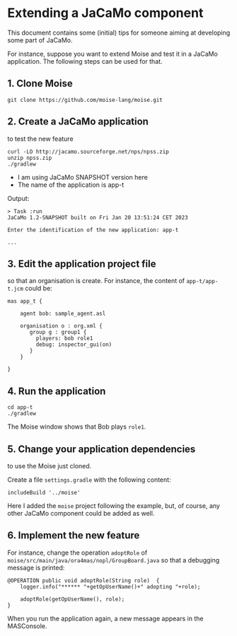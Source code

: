 # Extending a JaCaMo component
This document contains some (initial) tips for someone aiming at developing some part of JaCaMo.

For instance, suppose you want to extend Moise and test it in a JaCaMo application. The following steps can be used for that.

## 1. Clone Moise

```
git clone https://github.com/moise-lang/moise.git
```

## 2. Create a JaCaMo application

to test the new feature

```
curl -LO http://jacamo.sourceforge.net/nps/npss.zip
unzip npss.zip
./gradlew
```

* I am using JaCaMo SNAPSHOT version here
* The name of the application is app-t

Output:
```
> Task :run
JaCaMo 1.2-SNAPSHOT built on Fri Jan 20 13:51:24 CET 2023

Enter the identification of the new application: app-t

...
```

## 3. Edit the application project file

so that an organisation is create. For instance, the content of `app-t/app-t.jcm` could be:

```
mas app_t {

    agent bob: sample_agent.asl

    organisation o : org.xml {
       group g : group1 {
         players: bob role1
         debug: inspector_gui(on)
       }
    }

}
```


##  4. Run the application

```
cd app-t
./gradlew
```

The Moise window shows that Bob plays `role1`.

## 5. Change your application dependencies

to use the Moise just cloned.

Create a file `settings.gradle` with the  following content:

```
includeBuild '../moise'
```

Here I added the `moise` project following the example, but, of course, any other JaCaMo component could be added as well.


## 6. Implement the new feature

For instance, change the operation `adoptRole` of `moise/src/main/java/ora4mas/nopl/GroupBoard.java` so that a debugging message is printed:

```
@OPERATION public void adoptRole(String role)  {
    logger.info("****** "+getOpUserName()+" adopting "+role);

    adoptRole(getOpUserName(), role);
}

```

When you run the application again, a new message appears in the MASConsole.
